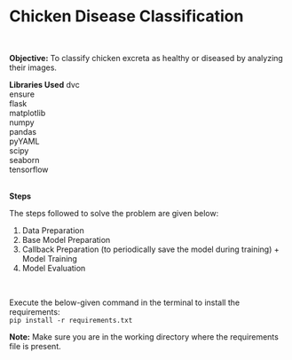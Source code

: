 # Chicken Disease Classification
<br>

**Objective:**  To classify chicken excreta as healthy or diseased by analyzing their images.
<br>

**Libraries Used**
dvc<br>
ensure<br>
flask<br>
matplotlib<br>
numpy<br>
pandas<br>
pyYAML<br>
scipy<br>
seaborn<br>
tensorflow<br>
<br>

**Steps**

The steps followed to solve the problem are given below:
1. Data Preparation
2. Base Model Preparation
3. Callback Preparation (to periodically save the model during training) + Model Training
4. Model Evaluation
<br>

Execute the below-given command in the terminal to install the requirements:<br>
`pip install -r requirements.txt`
<br>

**Note:** Make sure you are in the working directory where the requirements file is present.
